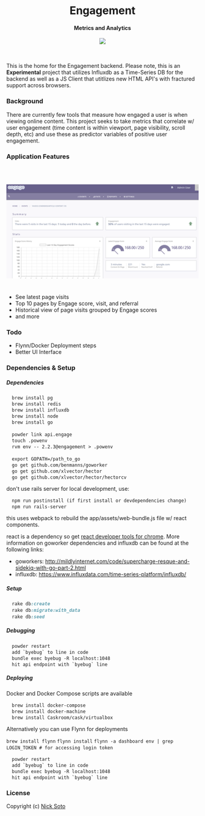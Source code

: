 <h1 align="center">Engagement<br></h1>
<h4 align="center">Metrics and Analytics</h4>

<p align="center">
  <a href="https://circleci.com/gh/nicksoto/engagement-backend"><img src="https://circleci.com/gh/nicksoto/engagement-backend.png?style=shield&circle-token=13e8f29fdd7502e8466f98ae36fd6f4624ba49c7"></a>
</p>
<br>

This is the home for the Engagement backend. Please note, this is an <b>Experimental</b> project that utilizes Influxdb as a Time-Series DB for the backend as well as a JS Client that utitlizes new HTML API's with fractured support across browsers.

### Background

There are currently few tools that measure how engaged a user is when viewing online content. This project seeks to take metrics that correlate w/ user engagement (time content is within viewport, page visibility, scroll depth, etc) and use these as predictor variables of positive user engagement.

### Application Features

<h3 align="center">
  <br>
  <br>
  <a>
    <img src="dashboard_details_v0.0.png" alt="Engagement" width="980">
  </a>
  <br>
  <br>
</h1>

- See latest page visits
- Top 10 pages by Engage score, visit, and referral
- Historical view of page visits grouped by Engage scores
- and more

### Todo

- Flynn/Docker Deployment steps
- Better UI Interface

### Dependencies & Setup

##### Dependencies

```unix
  brew install pg
  brew install redis
  brew install influxdb
  brew install node
  brew install go

  powder link api.engage
  touch .powenv
  rvm env -- 2.2.3@engagement > .powenv

  export GOPATH=/path_to_go
  go get github.com/benmanns/goworker
  go get github.com/xlvector/hector
  go get github.com/xlvector/hector/hectorcv

```

don't use rails server for local development, use:

```unix
  npm run postinstall (if first install or devdependencies change)
  npm run rails-server
```

this uses webpack to rebuild the app/assets/web-bundle.js file w/ react components.

react is a dependency so get [react developer tools for chrome](https://chrome.google.com/webstore/detail/react-developer-tools/fmkadmapgofadopljbjfkapdkoienihi/related). More information on goworker dependencies and influxdb can be found at the following links:

- goworkers: http://mildlyinternet.com/code/supercharge-resque-and-sidekiq-with-go-part-2.html
- influxdb: https://www.influxdata.com/time-series-platform/influxdb/

##### Setup

```ruby
  rake db:create
  rake db:migrate:with_data
  rake db:seed
```

##### Debugging

```unix
  powder restart
  add `byebug` to line in code
  bundle exec byebug -R localhost:1048
  hit api endpoint with `byebug` line
```

##### Deploying

Docker and Docker Compose scripts are available

```unix
  brew install docker-compose
  brew install docker-machine
  brew install Caskroom/cask/virtualbox
```

Alternatively you can use Flynn for deployments

`brew install flynn`
`flynn install`
`flynn -a dashboard env | grep LOGIN_TOKEN # for accessing login token`

```unix
  powder restart
  add `byebug` to line in code
  bundle exec byebug -R localhost:1048
  hit api endpoint with `byebug` line
```


### License

Copyright (c) [Nick Soto](http://google.com)
